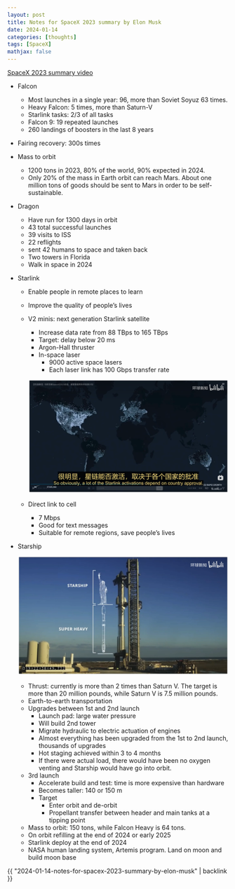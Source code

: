 ```yaml
---
layout: post
title: Notes for SpaceX 2023 summary by Elon Musk
date: 2024-01-14
categories: [thoughts]
tags: [SpaceX]
mathjax: false
---
```


[SpaceX 2023 summary video](https://www.bilibili.com/video/BV12e41127b5/?share_source=copy_web&vd_source=4c5a3abacfe29cb9797d2ba0ebb698f8)

-   Falcon
    -   Most launches in a single year: 96, more than Soviet Soyuz 63 times.
    -   Heavy Falcon: 5 times, more than Saturn-V
    -   Starlink tasks: 2/3 of all tasks
    -   Falcon 9: 19 repeated launches
    -   260 landings of boosters in the last 8 years
-   Fairing recovery: 300s times
-   Mass to orbit
    -   1200 tons in 2023, 80% of the world, 90% expected in 2024.
    -   Only 20% of the mass in Earth orbit can reach Mars. About one million tons of goods should be sent to Mars in order to be self-sustainable.
-   Dragon
    -   Have run for 1300 days in orbit
    -   43 total successful launches
    -   39 visits to ISS
    -   22 reflights
    -   sent 42 humans to space and taken back
    -   Two towers in Florida
    -   Walk in space in 2024
-   Starlink
    -   Enable people in remote places to learn
    -   Improve the quality of people&rsquo;s lives
    -   V2 minis: next generation Starlink satellite
        -   Increase data rate from 88 TBps to 165 TBps
        -   Target: delay below 20 ms
        -   Argon-Hall thruster
        -   In-space laser
            -   9000 active space lasers
            -   Each laser link has 100 Gbps transfer rate
        
        ![img](/figures/2024-01-14_09-28-47.png)
        
    -   Direct link to cell
        -   7 Mbps
        -   Good for text messages
        -   Suitable for remote regions, save people&rsquo;s lives
-   Starship
    
    ![img](/figures/2024-01-14_09-40-42.png)
    
    -   Thrust: currently is more than 2 times than Saturn V. The target is more than 20 million pounds, while Saturn V is 7.5 million pounds.
    -   Earth-to-earth transportation
    -   Upgrades between 1st and 2nd launch
        -   Launch pad: large water pressure
        -   Will build 2nd tower
        -   Migrate hydraulic to electric actuation of engines
        -   Almost everything has been upgraded from the 1st to 2nd launch, thousands of upgrades
        -   Hot staging achieved within 3 to 4 months
        -   If there were actual load, there would have been no oxygen venting and Starship would have go into orbit.
    -   3rd launch
        -   Accelerate build and test: time is more expensive than hardware
        -   Becomes taller: 140 or 150 m
        -   Target
            -   Enter orbit and de-orbit
            -   Propellant transfer between header and main tanks at a tipping point
    -   Mass to orbit: 150 tons, while Falcon Heavy is 64 tons.
    -   On orbit refilling at the end of 2024 or early 2025
    -   Starlink deploy at the end of 2024
    -   NASA human landing system, Artemis program. Land on moon and build moon base

{{ "2024-01-14-notes-for-spacex-2023-summary-by-elon-musk" | backlink }}

